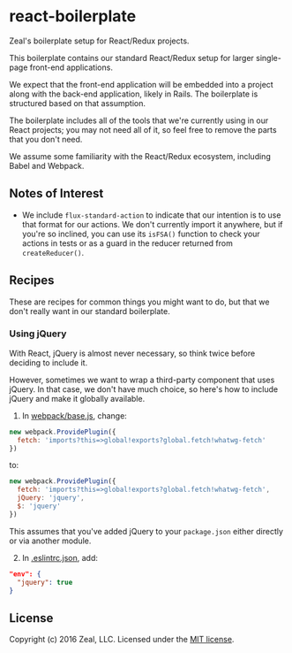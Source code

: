 # react-boilerplate

Zeal's boilerplate setup for React/Redux projects.

This boilerplate contains our standard React/Redux setup for larger single-page front-end applications.

We expect that the front-end application will be embedded into a project along with the back-end application, likely in Rails.  The boilerplate is structured based on that assumption.

The boilerplate includes all of the tools that we're currently using in our React projects; you may not need all of it, so feel free to remove the parts that you don't need.

We assume some familiarity with the React/Redux ecosystem, including Babel and Webpack.

## Notes of Interest

* We include `flux-standard-action` to indicate that our intention is to use that format for our actions.  We don't currently import it anywhere, but if you're so inclined, you can use its `isFSA()` function to check your actions in tests or as a guard in the reducer returned from `createReducer()`.

## Recipes

These are recipes for common things you might want to do, but that we don't really want in our standard boilerplate.

### Using jQuery

With React, jQuery is almost never necessary, so think twice before deciding to include it.

However, sometimes we want to wrap a third-party component that uses jQuery.  In that case, we don't have much choice, so here's how to include jQuery and make it globally available.

1. In [webpack/base.js](webpack/base.js), change:
```javascript
new webpack.ProvidePlugin({
  fetch: 'imports?this=>global!exports?global.fetch!whatwg-fetch'
})
```
to:
```javascript
new webpack.ProvidePlugin({
  fetch: 'imports?this=>global!exports?global.fetch!whatwg-fetch',
  jQuery: 'jquery',
  $: 'jquery'
})
```

This assumes that you've added jQuery to your `package.json` either directly or via another module.

2. In [.eslintrc.json](.eslintrc.json), add:
```json
"env": {
  "jquery": true
}
```

## License

Copyright (c) 2016 Zeal, LLC.  Licensed under the [MIT license](https://opensource.org/licenses/MIT).
